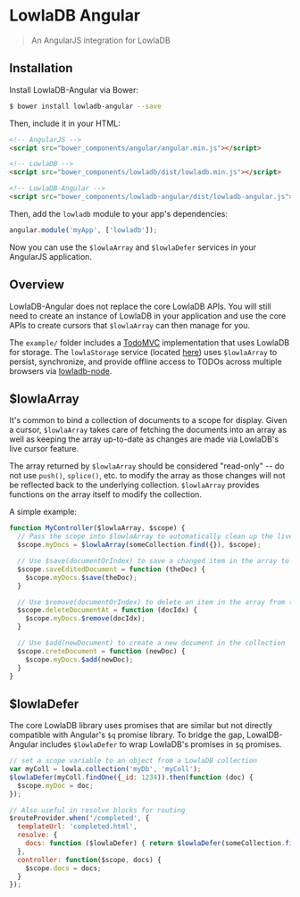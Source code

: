 # LowlaDB Angular #

> An AngularJS integration for LowlaDB

## Installation ##

Install LowlaDB-Angular via Bower:

```bash
$ bower install lowladb-angular --save
```

Then, include it in your HTML:

```html
<!-- AngularJS -->
<script src="bower_components/angular/angular.min.js"></script>

<!-- LowlaDB -->
<script src="bower_components/lowladb/dist/lowladb.min.js"></script>

<!-- LowlaDB-Angular -->
<script src="bower_components/lowladb-angular/dist/lowladb-angular.js"></script>
```

Then, add the `lowladb` module to your app's dependencies:

```js
angular.module('myApp', ['lowladb']);
```

Now you can use the `$lowlaArray` and `$lowlaDefer` services in your AngularJS application.

## Overview

LowlaDB-Angular does not replace the core LowlaDB APIs.  You will still need to create an instance of LowlaDB in your
application and use the core APIs to create cursors that `$lowlaArray` can then manage for you.

The `example/` folder includes a [TodoMVC](http://todomvc.com) implementation that uses LowlaDB for storage.  The 
`lowlaStorage` service (located [here](example/todomvc/js/services/todoStorage.js)) uses `$lowlaArray` to persist, 
synchronize, and provide offline access to TODOs across multiple browsers via 
[lowladb-node](https://github.com/lowladb/lowladb-node).

## $lowlaArray

It's common to bind a collection of documents to a scope for display.  Given a cursor, `$lowlaArray` takes care of 
fetching the documents into an array as well as keeping the array up-to-date as changes are made via LowlaDB's live 
cursor feature.

The array returned by `$lowlaArray` should be considered "read-only" -- do not use `push()`, `splice()`, etc. to modify
the array as those changes will not be reflected back to the underlying collection.  `$lowlaArray` provides functions
on the array itself to modify the collection.

A simple example:

```js
function MyController($lowlaArray, $scope) {
  // Pass the scope into $lowlaArray to automatically clean up the live cursor when the scope is destroyed
  $scope.myDocs = $lowlaArray(someCollection.find({}), $scope);

  // Use $save(documentOrIndex) to save a changed item in the array to the collection
  $scope.saveEditedDocument = function (theDoc) {
    $scope.myDocs.$save(theDoc);
  }

  // Use $remove(documentOrIndex) to delete an item in the array from the collection
  $scope.deleteDocumentAt = function (docIdx) {
    $scope.myDocs.$remove(docIdx);
  }

  // Use $add(newDocument) to create a new document in the collection
  $scope.creteDocument = function (newDoc) {
    $scope.myDocs.$add(newDoc);
  }
}
```

## $lowlaDefer

The core LowlaDB library uses promises that are similar but not directly compatible with Angular's `$q` promise
library.  To bridge the gap, LowalDB-Angular includes `$lowlaDefer` to wrap LowlaDB's promises in `$q` promises.

```js
// set a scope variable to an object from a LowlaDB collection
var myColl = lowla.collection('myDb', 'myColl'); 
$lowlaDefer(myColl.findOne({_id: 1234)).then(function (doc) {
  $scope.myDoc = doc;
});

// Also useful in resolve blocks for routing
$routeProvider.when('/completed', {
  templateUrl: 'completed.html',
  resolve: {
    docs: function ($lowlaDefer) { return $lowlaDefer(someCollection.find({someField: 'someVal'}).toArray()) }
  },
  controller: function($scope, docs) {
    $scope.docs = docs;
  }
});
```
